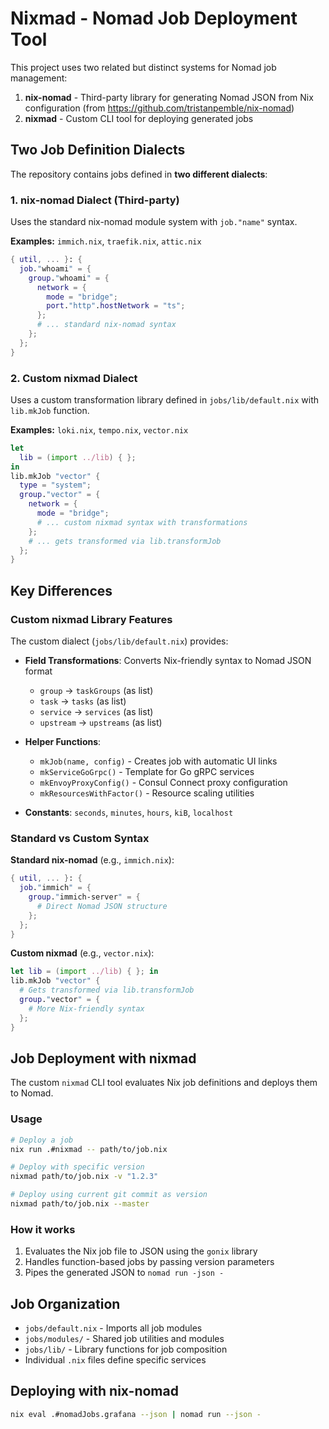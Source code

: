 # Nixmad - Nomad Job Deployment Tool

This project uses two related but distinct systems for Nomad job management:

1. **nix-nomad** - Third-party library for generating Nomad JSON from Nix configuration (from https://github.com/tristanpemble/nix-nomad)
2. **nixmad** - Custom CLI tool for deploying generated jobs

## Two Job Definition Dialects

The repository contains jobs defined in **two different dialects**:

### 1. nix-nomad Dialect (Third-party)
Uses the standard nix-nomad module system with `job."name"` syntax.

**Examples:** `immich.nix`, `traefik.nix`, `attic.nix`

```nix
{ util, ... }: {
  job."whoami" = {
    group."whoami" = {
      network = {
        mode = "bridge";
        port."http".hostNetwork = "ts";
      };
      # ... standard nix-nomad syntax
    };
  };
}
```

### 2. Custom nixmad Dialect  
Uses a custom transformation library defined in `jobs/lib/default.nix` with `lib.mkJob` function.

**Examples:** `loki.nix`, `tempo.nix`, `vector.nix`

```nix
let
  lib = (import ../lib) { };
in
lib.mkJob "vector" {
  type = "system";
  group."vector" = {
    network = {
      mode = "bridge";
      # ... custom nixmad syntax with transformations
    };
    # ... gets transformed via lib.transformJob
  };
}
```

## Key Differences

### Custom nixmad Library Features
The custom dialect (`jobs/lib/default.nix`) provides:

- **Field Transformations**: Converts Nix-friendly syntax to Nomad JSON format
  - `group` → `taskGroups` (as list)
  - `task` → `tasks` (as list) 
  - `service` → `services` (as list)
  - `upstream` → `upstreams` (as list)

- **Helper Functions**:
  - `mkJob(name, config)` - Creates job with automatic UI links
  - `mkServiceGoGrpc()` - Template for Go gRPC services
  - `mkEnvoyProxyConfig()` - Consul Connect proxy configuration
  - `mkResourcesWithFactor()` - Resource scaling utilities

- **Constants**: `seconds`, `minutes`, `hours`, `kiB`, `localhost`

### Standard vs Custom Syntax

**Standard nix-nomad** (e.g., `immich.nix`):
```nix
{ util, ... }: {
  job."immich" = {
    group."immich-server" = {
      # Direct Nomad JSON structure
    };
  };
}
```

**Custom nixmad** (e.g., `vector.nix`):
```nix
let lib = (import ../lib) { }; in
lib.mkJob "vector" {
  # Gets transformed via lib.transformJob
  group."vector" = {
    # More Nix-friendly syntax
  };
}
```

## Job Deployment with nixmad

The custom `nixmad` CLI tool evaluates Nix job definitions and deploys them to Nomad.

### Usage

```bash
# Deploy a job
nix run .#nixmad -- path/to/job.nix

# Deploy with specific version
nixmad path/to/job.nix -v "1.2.3"

# Deploy using current git commit as version
nixmad path/to/job.nix --master
```

### How it works

1. Evaluates the Nix job file to JSON using the `gonix` library
2. Handles function-based jobs by passing version parameters
3. Pipes the generated JSON to `nomad run -json -`

## Job Organization

- `jobs/default.nix` - Imports all job modules
- `jobs/modules/` - Shared job utilities and modules
- `jobs/lib/` - Library functions for job composition
- Individual `.nix` files define specific services

## Deploying with nix-nomad

```bash
nix eval .#nomadJobs.grafana --json | nomad run --json -
```
